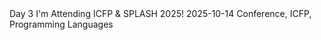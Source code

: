 <post-metadata>
  <post-title>Day 3</post-title>
  <post-series>I'm Attending ICFP & SPLASH 2025!</post-series>
  <post-date>2025-10-14</post-date>
  <post-tags> Conference, ICFP, Programming Languages</post-tags>
</post-metadata>
